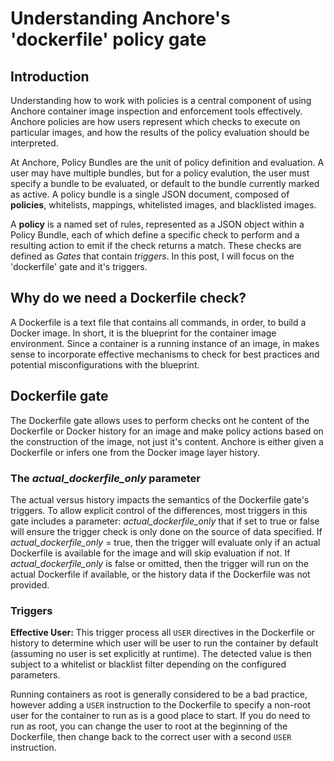 # Understanding Anchore's 'dockerfile' policy gate

## Introduction

Understanding how to work with policies is a central component of using Anchore container image inspection and enforcement tools effectively. Anchore policies are how users represent which checks to execute on particular images, and how the results of the policy evaluation should be interpreted. 

At Anchore, Policy Bundles are the unit of policy definition and evaluation. A user may have multiple bundles, but for a policy evalution, the user must specify a bundle to be evaluated, or default to the bundle currently marked as active. A policy bundle is a single JSON document, composed of **policies**, whitelists, mappings, whitelisted images, and blacklisted images. 

A **policy** is a named set of rules, represented as a JSON object within a Policy Bundle, each of which define a specific check to perform and a resulting action to emit if the check returns a match. These checks are defined as *Gates* that contain *triggers*. In this post, I will focus on the 'dockerfile' gate and it's triggers. 

## Why do we need a Dockerfile check?

A Dockerfile is a text file that contains all commands, in order, to build a Docker image. In short, it is the blueprint for the container image environment. Since a container is a running instance of an image, in makes sense to incorporate effective mechanisms to check for best practices and potential misconfigurations with the blueprint.

## Dockerfile gate

The Dockerfile gate allows uses to perform checks ont he content of the Dockerfile or Docker history for an image and make policy actions based on the construction of the image, not just it's content. Anchore is either given a Dockerfile or infers one from the Docker image layer history. 

### The *actual_dockerfile_only* parameter

The actual versus history impacts the semantics of the Dockerfile gate's triggers. To allow explicit control of the differences, most triggers in this gate includes a parameter: *actual_dockerfile_only* that if set to true or false will ensure the trigger check is only done on the source of data specified. If *actual_dockerfile_only* = true, then the trigger will evaluate only if an actual Dockerfile is available for the image and will skip evaluation if not. If *actual_dockerfile_only* is false or omitted, then the trigger will run on the actual Dockerfile if available, or the history data if the Dockerfile was not provided.

### Triggers

**Effective User:** This trigger process all `USER` directives in the Dockerfile or history to determine which user will be user to run the container by default (assuming no user is set explicitly at runtime). The detected value is then subject to a whitelist or blacklist filter depending on the configured parameters. 

Running containers as root is generally considered to be a bad practice, however adding a `USER` instruction to the Dockerfile to specify a non-root user for the container to run as is a good place to start. If you do need to run as root, you can change the user to root at the beginning of the Dockerfile, then change back to the correct user with a second `USER` instruction. 